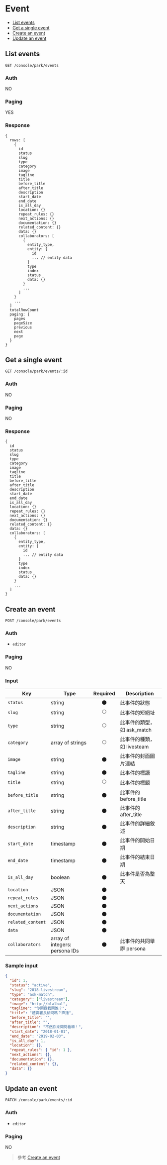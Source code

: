 # Event

- [List events](#list-events)
- [Get a single event](#get-a-single-event)
- [Create an event](#create-an-event)
- [Update an event](#update-an-event)

## List events
```
GET /console/park/events
```

### Auth
NO

### Paging
YES

### Response
```
{
  rows: [
    {
      id
      status
      slug
      type
      category
      image
      tagline
      title
      before_title
      after_title
      description
      start_date
      end_date
      is_all_day
      location: {}
      repeat_rules: {}
      next_actions: {}
      documentation: {}
      related_content: {}
      data: {}
      collaborators: [
        {
          entity_type,
          entity: {
            id
            ... // entity data
          }
          type
          index
          status
          data: {}
        }
        ...
      ]
    }
    ...
  ]
  totalRowCount
  paging: {
    pages
    pageSize
    previous
    next
    page
  }
}
```

## Get a single event
```
GET /console/park/events/:id
```

### Auth
NO

### Paging
NO

### Response
```
{
  id
  status
  slug
  type
  category
  image
  tagline
  title
  before_title
  after_title
  description
  start_date
  end_date
  is_all_day
  location: {}
  repeat_rules: {}
  next_actions: {}
  documentation: {}
  related_content: {}
  data: {}
  collaborators: [
    {
      entity_type,
      entity: {
        id
        ... // entity data
      }
      type
      index
      status
      data: {}
    }
    ...
  ]
}
```

## Create an event
```
POST /console/park/events
```

### Auth
- `editor`

### Paging
NO

### Input

| Key | Type | Required | Description |
| --- | --- | :---: | --- |
| `status` | string | 🌑 | 此事件的狀態 |
| `slug` | string | 🌕 | 此事件的短網址 |
| `type` | string | 🌕 | 此事件的類型，如 ask_match |
| `category` | array of strings | 🌕 | 此事件的種類，如 livesteam |
| `image` | string | 🌑 | 此事件的封面圖片連結 |
| `tagline` | string | 🌑 | 此事件的標語 |
| `title` | string | 🌕 | 此事件的標題 |
| `before_title` | string | 🌑 | 此事件的 before_title |
| `after_title` | string | 🌑 | 此事件的 after_title |
| `description` | string | 🌑 | 此事件的詳細敘述 |
| `start_date` | timestamp | 🌑 | 此事件的開始日期 |
| `end_date` | timestamp | 🌑 | 此事件的結束日期 |
| `is_all_day` | boolean | 🌑 | 此事件是否為整天 |
| `location` | JSON | 🌑 |  |
| `repeat_rules` | JSON | 🌑 |  |
| `next_actions` | JSON | 🌑 |  |
| `documentation` | JSON | 🌑 |  |
| `related_content` | JSON | 🌑 |  |
| `data` | JSON | 🌑 |  |
| `collaborators` | array of integers: persona IDs | 🌑 | 此事件的共同舉辦 persona |

### Sample input

```json
{
  "id": 1,
  "status": "active",
  "slug": "2018-livestream",
  "type": "ask-match",
  "category": ["livestream"],
  "image": "http://blalbal",
  "tagline": "你問我我問誰？",
  "title": "體育署長給問嗎？直播",
  "before_title": "",
  "after_title": "",
  "description": "不然你來問問看嘛！",
  "start_date": "2018-01-01",
  "end_date": "2019-02-03",
  "is_all_day": 1,
  "location": {},
  "repeat_rules": { "id": 1 },
  "next_actions": {},
  "documentation": {},
  "related_content": {},
  "data": {}
}
```

## Update an event
```
PATCH /console/park/events/:id
```

### Auth
- `editor`

### Paging
NO

> 參考 [Create an event](#create-an-event)
